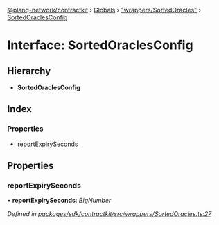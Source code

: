 [@planq-network/contractkit](../README.md) › [Globals](../globals.md) › ["wrappers/SortedOracles"](../modules/_wrappers_sortedoracles_.md) › [SortedOraclesConfig](_wrappers_sortedoracles_.sortedoraclesconfig.md)

# Interface: SortedOraclesConfig

## Hierarchy

* **SortedOraclesConfig**

## Index

### Properties

* [reportExpirySeconds](_wrappers_sortedoracles_.sortedoraclesconfig.md#reportexpiryseconds)

## Properties

###  reportExpirySeconds

• **reportExpirySeconds**: *BigNumber*

*Defined in [packages/sdk/contractkit/src/wrappers/SortedOracles.ts:27](https://github.com/planq-network/planq-sdk/blob/master/packages/sdk/contractkit/src/wrappers/SortedOracles.ts#L27)*
